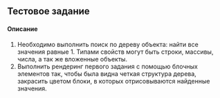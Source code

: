 ## Тестовое задание
#### Описание
1. Необходимо выполнить поиск по дереву объекта: найти все значения равные 1. Типами свойств могут
быть строки, массивы, числа, а так же вложенные объекты.
2. Выполнить рендеринг первого задания с помощью блочных элементов так, чтобы была видна четкая структура дерева,
закрасить цветом блоки, в которых отрисовываются найденные значения.
